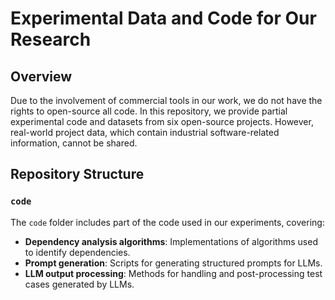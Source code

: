 # Experimental Data and Code for Our Research  

## Overview  
Due to the involvement of commercial tools in our work, we do not have the rights to open-source all code. In this repository, we provide partial experimental code and datasets from six open-source projects. However, real-world project data, which contain industrial software-related information, cannot be shared.  

## Repository Structure  

### `code`  
The `code` folder includes part of the code used in our experiments, covering:  
- **Dependency analysis algorithms**: Implementations of algorithms used to identify dependencies.  
- **Prompt generation**: Scripts for generating structured prompts for LLMs.  
- **LLM output processing**: Methods for handling and post-processing test cases generated by LLMs.  
